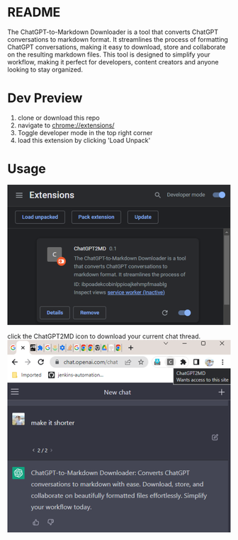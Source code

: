 # README
The ChatGPT-to-Markdown Downloader is a tool that converts ChatGPT conversations to markdown format. It streamlines the process of formatting ChatGPT conversations, making it easy to download, store and collaborate on the resulting markdown files. This tool is designed to simplify your workflow, making it perfect for developers, content creators and anyone looking to stay organized.

# Dev Preview
1. clone or download this repo
2. navigate to [chrome://extensions/](chrome://extensions/)
3. Toggle developer mode in the top right corner
4. load this extension by clicking 'Load Unpack'
 

# Usage
![img.png](img.png)

click the ChatGPT2MD icon to download your current chat thread. 
![img_1.png](img2.png)